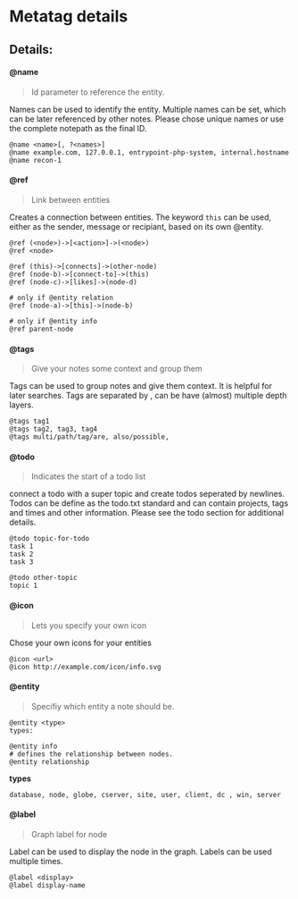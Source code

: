 # Metatag details

## Details:

#### @name

> Id parameter to reference the entity.

Names can be used to identify the entity. Multiple names can be set, which can be later referenced by other notes. Please chose unique names or use the complete notepath as the final ID.

```
@name <name>[, ?<names>]
@name example.com, 127.0.0.1, entrypoint-php-system, internal.hostname
@name recon-1
```

#### @ref

> Link between entities

Creates a connection between entities. The keyword `this` can be used, either as the sender, message or recipiant, based on its own @entity.

```
@ref (<node>)->[<action>]->(<node>)
@ref <node>

@ref (this)->[connects]->(other-node)
@ref (node-b)->[connect-to]->(this)
@ref (node-c)->[likes]->(node-d)

# only if @entity relation
@ref (node-a)->[this]->(node-b)

# only if @entity info
@ref parent-node
```

#### @tags

> Give your notes some context and group them

Tags can be used to group notes and give them context. It is helpful for later searches. Tags are separated by , can be have (almost) multiple depth layers.

```
@tags tag1
@tags tag2, tag3, tag4
@tags multi/path/tag/are, also/possible,
```

#### @todo

> Indicates the start of a todo list

connect a todo with a super topic and create todos seperated by newlines. Todos can be define as the todo.txt standard and can contain projects, tags and times and other information. Please see the todo section for additional details.

```
@todo topic-for-todo
task 1
task 2
task 3

@todo other-topic                                                       topic 1
```

#### @icon

> Lets you specify your own icon

Chose your own icons for your entities

```
@icon <url>
@icon http://example.com/icon/info.svg
```

#### @entity

> Specifiy which entity a note should be.

```
@entity <type>
types:

@entity info
# defines the relationship between nodes.
@entity relationship

```

**types**

```
database, node, globe, cserver, site, user, client, dc , win, server
```

#### @label

> Graph label for node

Label can be used to display the node in the graph. Labels can be used multiple times.

```
@label <display>
@label display-name
```
